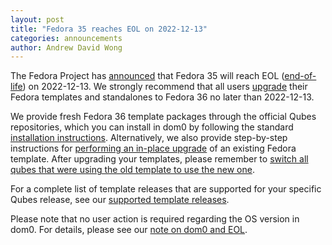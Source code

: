 ```yaml
---
layout: post
title: "Fedora 35 reaches EOL on 2022-12-13"
categories: announcements
author: Andrew David Wong
---
```


The Fedora Project has [announced](https://lists.fedoraproject.org/archives/list/devel-announce@lists.fedoraproject.org/thread/OGTVKLX7OXBYCEUQ66UY4YK3T6QHAYW5/) that Fedora 35 will reach EOL ([end-of-life](https://fedoraproject.org/wiki/End_of_life)) on 2022-12-13. We strongly recommend that all users [upgrade](/doc/templates/fedora/#upgrading) their Fedora templates and standalones to Fedora 36 no later than 2022-12-13.

We provide fresh Fedora 36 template packages through the official Qubes repositories, which you can install in dom0 by following the standard [installation instructions](/doc/templates/fedora/#installing). Alternatively, we also provide step-by-step instructions for [performing an in-place upgrade](/doc/templates/fedora/in-place-upgrade/) of an existing Fedora template. After upgrading your templates, please remember to [switch all qubes that were using the old template to use the new one](/doc/templates/#switching).

For a complete list of template releases that are supported for your specific Qubes release, see our [supported template releases](/doc/supported-releases/#templates).

Please note that no user action is required regarding the OS version in dom0. For details, please see our [note on dom0 and EOL](/doc/supported-releases/#note-on-dom0-and-eol).
